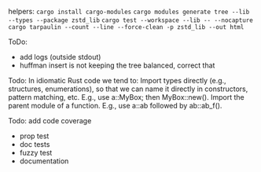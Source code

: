 helpers:
`cargo install cargo-modules`
`cargo modules generate tree --lib --types --package zstd_lib`
`cargo test --workspace --lib -- --nocapture `
`cargo tarpaulin --count --line --force-clean -p zstd_lib --out html`

ToDo:
- add logs (outside stdout)
- huffman insert is not keeping the tree balanced, correct that


Todo:
In idiomatic Rust code we tend to:
Import types directly (e.g., structures, enumerations), so that we can name it directly in
constructors, pattern matching, etc. E.g., use a::MyBox; then MyBox::new().
Import the parent module of a function. E.g., use a::ab followed by ab::ab_f().

Todo:
add code coverage
- prop test
- doc tests
- fuzzy test
- documentation